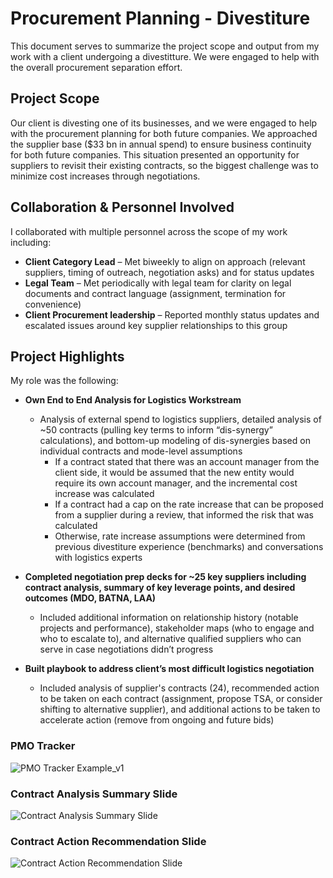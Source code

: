 # Procurement Planning - Divestiture
This document serves to summarize the project scope and output from my work with a client undergoing a divestitture.  We were engaged to help with the overall procurement separation effort. 


## Project Scope
Our client is divesting one of its businesses, and we were engaged to help with the procurement planning for both future companies.  We approached the supplier base ($33 bn in annual spend) to ensure business continuity for both future companies.  This situation presented an opportunity for suppliers to revisit their existing contracts, so the biggest challenge was to minimize cost increases through negotiations.


## Collaboration & Personnel Involved
I collaborated with multiple personnel across the scope of my work including:

- **Client Category Lead** – Met biweekly to align on approach (relevant suppliers, timing of outreach, negotiation asks) and for status updates
- **Legal Team** – Met periodically with legal team for clarity on legal documents and contract language (assignment, termination for convenience)
- **Client Procurement leadership** – Reported monthly status updates and escalated issues around key supplier relationships to this group

## Project Highlights
My role was the following: 

- **Own End to End Analysis for Logistics Workstream**
  - Analysis of external spend to logistics suppliers, detailed analysis of ~50 contracts (pulling key terms to inform “dis-synergy” calculations), and bottom-up modeling of dis-synergies based on individual contracts and mode-level assumptions
    - If a contract stated that there was an account manager from the client side, it would be assumed that the new entity would require its own account manager, and the incremental cost increase was calculated
    - If a contract had a cap on the rate increase that can be proposed from a supplier during a review, that informed the risk that was calculated
    - Otherwise, rate increase assumptions were determined from previous divestiture experience (benchmarks) and conversations with logistics experts
    
- **Completed negotiation prep decks for ~25 key suppliers including contract analysis, summary of key leverage points, and desired outcomes (MDO, BATNA, LAA)**
  - Included additional information on relationship history (notable projects and performance), stakeholder maps (who to engage and who to escalate to), and alternative qualified suppliers who can serve in case negotiations didn’t progress
  
- **Built playbook to address client’s most difficult logistics negotiation**
  -  Included analysis of supplier's contracts (24), recommended action to be taken on each contract (assignment, propose TSA, or consider shifting to alternative supplier), and additional actions to be taken to accelerate action (remove from ongoing and future bids)


### PMO Tracker
![PMO Tracker Example_v1](https://user-images.githubusercontent.com/71853253/195653705-93a9e074-7005-4368-a24e-582af25184a3.PNG)


### Contract Analysis Summary Slide
![Contract Analysis Summary Slide](https://user-images.githubusercontent.com/71853253/195654149-351af49b-db02-429e-920d-7438b045ae63.PNG)


### Contract Action Recommendation Slide
![Contract Action Recommendation Slide](https://user-images.githubusercontent.com/71853253/195654192-cb741544-9a86-4f03-85c0-998d8717b1c4.PNG)




